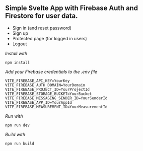 ## Simple Svelte App with Firebase Auth and Firestore for user data.

- Sign in (and reset password)
- Sign up
- Protected page (for logged in users)
- Logout

_Install with_
```
npm install
```

_Add your Firebase credentials to the .env file_

```
VITE_FIREBASE_API_KEY=YourKey
VITE_FIREBASE_AUTH_DOMAIN=YourDomain
VITE_FIREBASE_PROJECT_ID=YourProjectId
VITE_FIREBASE_STORAGE_BUCKET=YourBucket
VITE_FIREBASE_MESSAGING_SENDER_ID=YourSenderId
VITE_FIREBASE_APP_ID=YourAppId
VITE_FIREBASE_MEASUREMENT_ID=YourMeasurementId
```

_Run with_
```
npm run dev
```

_Build with_
```
npm run build
```
